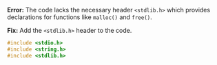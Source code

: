 **Error:** The code lacks the necessary header `<stdlib.h>` which provides declarations for functions like `malloc()` and `free()`.

**Fix:** Add the `<stdlib.h>` header to the code.

```c
#include <stdio.h>
#include <string.h>
#include <stdlib.h>
```
